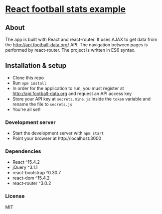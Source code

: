 # [React football stats example](https://github.com/Va5s0/react-football-stats.git)

## About

The app is built with React and react-router. It uses AJAX to get data from the http://api.football-data.org/ API. The navigation between pages is performed by react-router. The project is written in ES6 syntax.  

## Installation & setup

* Clone this repo
* Run `npm install`
* In order for the application to run, you must register at http://api.football-data.org and request an API access key
* Store your API key at `secrets.mine.js` inside the `token` variable and rename the file to `secrets.js`
* You're all set!

### Development server

* Start the development server with `npm start`
* Point your browser at http://localhost:3000

### Dependencies

* React ^15.4.2
* jQuery ^3.1.1
* react-bootstrap ^0.30.7
* react-dom ^15.4.2
* react-router ^3.0.2


### License

MIT
